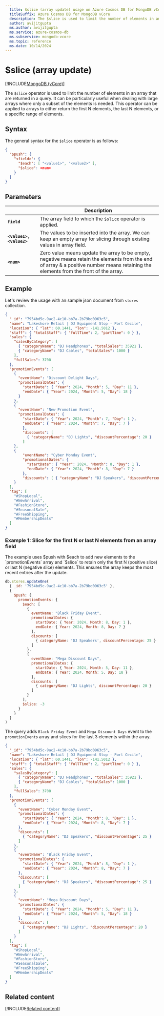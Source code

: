 ```yaml
---
  title: $slice (array update) usage on Azure Cosmos DB for MongoDB vCore
  titleSuffix: Azure Cosmos DB for MongoDB vCore
  description: The $slice is used to limit the number of elements in an array that are returned in a query.
  author: avijitgupta
  ms.author: avijitgupta
  ms.service: azure-cosmos-db
  ms.subservice: mongodb-vcore
  ms.topic: reference
  ms.date: 10/14/2024
---
```


# $slice (array update)

[!INCLUDE[MongoDB (vCore)](~/reusable-content/ce-skilling/azure/includes/cosmos-db/includes/appliesto-mongodb-vcore.md)]

The `$slice` operator is used to limit the number of elements in an array that are returned in a query. It can be particularly useful when dealing with large arrays where only a subset of the elements is needed. This operator can be applied to arrays to either return the first N elements, the last N elements, or a specific range of elements.

## Syntax

The general syntax for the `$slice` operator is as follows:

```json
{
  "$push": {
    "<field>": {
      "$each": [ "<value1>", "<value2>" ],
      "$slice": <num>
    }
  }
}
```

## Parameters

| | Description |
| --- | --- |
| **`field`**| The array field to which the `$slice` operator is applied.|
| **`<value1>, <value2>`**| The values to be inserted into the array. We can keep an empty array for slicing through existing values in array field.|
| **`<num>`**| Zero value means update the array to be empty, negative means retain the elements from the end of array & a positive number means retaining the elements from the front of the array.|

## Example

Let's review the usage with an sample json document from `stores` collection.

```json
{
  "_id": "7954bd5c-9ac2-4c10-bb7a-2b79bd0963c5",
  "name": "Lakeshore Retail | DJ Equipment Stop - Port Cecile",
  "location": { "lat": 60.1441, "lon": -141.5012 },
  "staff": { "totalStaff": { "fullTime": 2, "partTime": 0 } },
  "sales": {
    "salesByCategory": [
      { "categoryName": "DJ Headphones", "totalSales": 35921 },
      { "categoryName": "DJ Cables", "totalSales": 1000 }
    ],
    "fullSales": 3700
  },
  "promotionEvents": [
    {
      "eventName": "Discount Delight Days",
      "promotionalDates": {
        "startDate": { "Year": 2024, "Month": 5, "Day": 11 },
        "endDate": { "Year": 2024, "Month": 5, "Day": 18 }
      }
    },
    {
      "eventName": "New Promotion Event",
      "promotionalDates": {
        "startDate": { "Year": 2024, "Month": 7, "Day": 1 },
        "endDate": { "Year": 2024, "Month": 7, "Day": 7 }
        },
        "discounts": [
          { "categoryName": "DJ Lights", "discountPercentage": 20 }
        ]
    },
    {
        "eventName": "Cyber Monday Event",
        "promotionalDates": {
          "startDate": { "Year": 2024, "Month": 8, "Day": 1 },
          "endDate": { "Year": 2024, "Month": 8, "Day": 7 }
        },
        "discounts": [ { "categoryName": "DJ Speakers", "discountPercentage": 25 } ]
    }
  ],
  "tag": [
    "#ShopLocal",
    "#NewArrival",
    "#FashionStore",
    "#SeasonalSale",
    "#FreeShipping",
    "#MembershipDeals"
  ]
}
```

### Example 1: Slice for the first N or last N elements from an array field

The example uses $push with $each to add new elements to the `promotionEvents` array and `$slice` to retain only the first N (positive slice) or last N (negative slice) elements. This ensures the array keeps the most recent entries after the update.

```javascript
db.stores.updateOne(
  { _id: '7954bd5c-9ac2-4c10-bb7a-2b79bd0963c5' },
  {
    $push: {
      promotionEvents: {
        $each: [
          {
            eventName: "Black Friday Event",
            promotionalDates: {
              startDate: { Year: 2024, Month: 8, Day: 1 },
              endDate: { Year: 2024, Month: 8, Day: 7 }
            },
            discounts: [
              { categoryName: 'DJ Speakers', discountPercentage: 25 }
            ]
          },
          {
            eventName: "Mega Discount Days",
            promotionalDates: {
              startDate: { Year: 2024, Month: 5, Day: 11 },
              endDate: { Year: 2024, Month: 5, Day: 18 }
            },
            discounts: [
              { categoryName: "DJ Lights", discountPercentage: 20 }
            ]
          }
        ],
        $slice: -3
      }
    }
  }
)
```

The query adds `Black Friday Event` and `Mega Discount Days` event to the `promotionEvents` array and slices for the last 3 elements within the array.

```json
{
  "_id": "7954bd5c-9ac2-4c10-bb7a-2b79bd0963c5",
  "name": "Lakeshore Retail | DJ Equipment Stop - Port Cecile",
  "location": { "lat": 60.1441, "lon": -141.5012 },
  "staff": { "totalStaff": { "fullTime": 2, "partTime": 0 } },
  "sales": {
    "salesByCategory": [
      { "categoryName": "DJ Headphones", "totalSales": 35921 },
      { "categoryName": "DJ Cables", "totalSales": 1000 }
    ],
    "fullSales": 3700
  },
  "promotionEvents": [
    {
      "eventName": "Cyber Monday Event",
      "promotionalDates": {
        "startDate": { "Year": 2024, "Month": 8, "Day": 1 },
        "endDate": { "Year": 2024, "Month": 8, "Day": 7 }
      },
      "discounts": [
        { "categoryName": "DJ Speakers", "discountPercentage": 25 }
      ]
    },
    {
      "eventName": "Black Friday Event",
      "promotionalDates": {
        "startDate": { "Year": 2024, "Month": 8, "Day": 1 },
        "endDate": { "Year": 2024, "Month": 8, "Day": 7 }
      },
      "discounts": [
        { "categoryName": "DJ Speakers", "discountPercentage": 25 }
      ]
    },
    {
      "eventName": "Mega Discount Days",
      "promotionalDates": {
        "startDate": { "Year": 2024, "Month": 5, "Day": 11 },
        "endDate": { "Year": 2024, "Month": 5, "Day": 18 }
      },
      "discounts": [
        { "categoryName": "DJ Lights", "discountPercentage": 20 }
      ]
    }
  ],
  "tag": [
    "#ShopLocal",
    "#NewArrival",
    "#FashionStore",
    "#SeasonalSale",
    "#FreeShipping",
    "#MembershipDeals"
  ]
}
```

## Related content

[!INCLUDE[Related content](../includes/related-content.md)]
